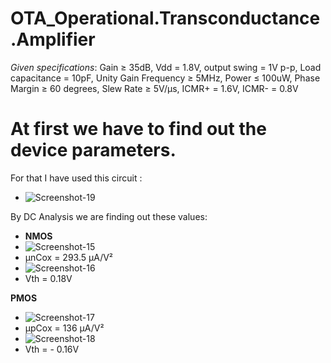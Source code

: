 # OTA_Operational.Transconductance.Amplifier

*Given specifications*: 
Gain ≥ 35dB, Vdd = 1.8V, output swing = 1V p-p, Load capacitance = 10pF, Unity Gain Frequency ≥ 5MHz, Power ≤ 100uW, Phase Margin ≥ 60 degrees, Slew Rate ≥ 5V/μs, ICMR+ = 1.6V, ICMR- = 0.8V


# At first we have to find out the device parameters.
For that I have used this circuit :
- ![Screenshot-19](https://github.com/user-attachments/assets/1e8682b9-c2ed-4d30-be35-24e386dc2c6e)


By DC Analysis we are finding out these values:
- **NMOS**
- ![Screenshot-15](https://github.com/user-attachments/assets/1d5b48ae-801f-494d-ad39-3dd7ba28a2fb)
- μnCox = 293.5 μA/V²
- ![Screenshot-16](https://github.com/user-attachments/assets/a8b7c525-ec87-45f6-8662-8e406125f7b5)
- Vth = 0.18V

**PMOS**
- ![Screenshot-17](https://github.com/user-attachments/assets/aad44e37-1b1b-45bd-bc08-1bf7d33d4f35)
- μpCox = 136 μA/V²
- ![Screenshot-18](https://github.com/user-attachments/assets/08b5badc-70c3-4be0-868a-1fc5db023c5b)
- Vth = - 0.16V

  
